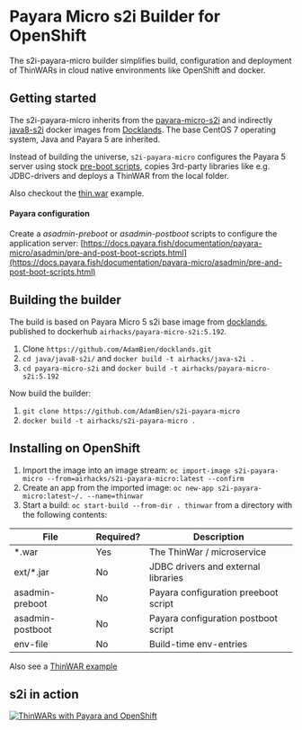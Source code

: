 
# Payara Micro s2i Builder for OpenShift

The s2i-payara-micro builder simplifies build, configuration and deployment of ThinWARs in cloud native environments like OpenShift and docker.

## Getting started

The s2i-payara-micro inherits from the [payara-micro-s2i](https://github.com/AdamBien/docklands/tree/master/payara-micro-s2i) and indirectly [java8-s2i](https://github.com/AdamBien/docklands/tree/master/java/java8-s2i) docker images from [Docklands](https://github.com/AdamBien/docklands/). The base CentOS 7 operating system, Java and Payara 5 are inherited.

Instead of building the universe, `s2i-payara-micro` configures the Payara 5 server using stock [pre-boot scripts](https://docs.payara.fish/documentation/payara-micro/asadmin/pre-and-post-boot-scripts.html), copies 3rd-party libraries like e.g. JDBC-drivers and deploys a ThinWAR from the local folder. 

Also checkout the [thin.war](https://github.com/AdamBien/s2i-payara-micro/tree/master/sample) example.

#### Payara configuration

Create a *asadmin-preboot* or *asadmin-postboot* scripts to configure the application server: [https://docs.payara.fish/documentation/payara-micro/asadmin/pre-and-post-boot-scripts.html](https://docs.payara.fish/documentation/payara-micro/asadmin/pre-and-post-boot-scripts.html)

## Building the builder

The build is based on Payara Micro 5 s2i base image from [docklands](https://github.com/AdamBien/docklands/tree/master/payara-micro-s2i), published to 
dockerhub `airhacks/payara-micro-s2i:5.192`. 

1. Clone `https://github.com/AdamBien/docklands.git`
2. `cd java/java8-s2i/` and `docker build -t airhacks/java-s2i .` 
3. `cd payara-micro-s2i` and `docker build -t airhacks/payara-micro-s2i:5.192`

Now build the builder:

1. `git clone https://github.com/AdamBien/s2i-payara-micro`
2. `docker build -t airhacks/s2i-payara-micro .`

## Installing on OpenShift

1. Import the image into an image stream: `oc import-image s2i-payara-micro --from=airhacks/s2i-payara-micro:latest --confirm`
2. Create an app from the imported image: `oc new-app s2i-payara-micro:latest~/. --name=thinwar`
3. Start a build: `oc start-build --from-dir . thinwar` from a directory with the following contents:

| File                   | Required? | Description                                                  |
|------------------------|-----------|--------------------------------------------------------------|
| *.war                  | Yes       | The ThinWar / microservice                                   |
| ext/*.jar              | No        | JDBC drivers and external libraries                          |
| asadmin-preboot        | No        | Payara configuration preeboot script                         |
| asadmin-postboot       | No        | Payara configuration postboot script                         |
| env-file               | No        | Build-time env-entries                                       |

Also see a [ThinWAR example](https://github.com/AdamBien/s2i-payara-micro/tree/master/sample) 

## s2i in action

[![ThinWARs with Payara and OpenShift](https://i.ytimg.com/vi/_23CgD7bsUc/mqdefault.jpg)](https://www.youtube.com/embed/_23CgD7bsUc?rel=0)
